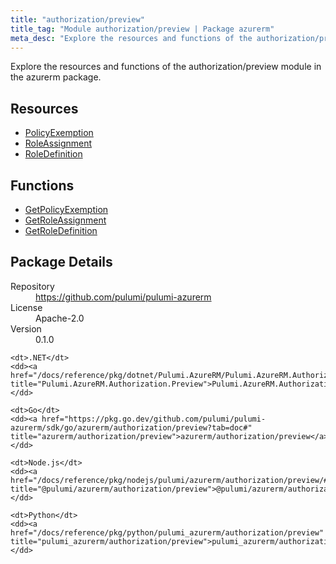 ```yaml
---
title: "authorization/preview"
title_tag: "Module authorization/preview | Package azurerm"
meta_desc: "Explore the resources and functions of the authorization/preview module in the azurerm package."
---
```


<!-- WARNING: this file was generated by Pulumi Docs Generator. -->
<!-- Do not edit by hand unless you're certain you know what you are doing! -->

Explore the resources and functions of the authorization/preview module in the azurerm package.

<h2 id="resources">Resources</h2>
<ul class="api">
    <li><a href="policyexemption" title="PolicyExemption"><span class="symbol resource"></span>PolicyExemption</a></li>
    <li><a href="roleassignment" title="RoleAssignment"><span class="symbol resource"></span>RoleAssignment</a></li>
    <li><a href="roledefinition" title="RoleDefinition"><span class="symbol resource"></span>RoleDefinition</a></li>
</ul>

<h2 id="functions">Functions</h2>
<ul class="api">
    <li><a href="getpolicyexemption" title="GetPolicyExemption"><span class="symbol function"></span>GetPolicyExemption</a></li>
    <li><a href="getroleassignment" title="GetRoleAssignment"><span class="symbol function"></span>GetRoleAssignment</a></li>
    <li><a href="getroledefinition" title="GetRoleDefinition"><span class="symbol function"></span>GetRoleDefinition</a></li>
</ul>

<h2 id="package-details">Package Details</h2>
<dl class="package-details">
	<dt>Repository</dt>
	<dd><a href="https://github.com/pulumi/pulumi-azurerm">https://github.com/pulumi/pulumi-azurerm</a></dd>
	<dt>License</dt>
	<dd>Apache-2.0</dd>
	<dt>Version</dt>
	<dd>0.1.0</dd>
</dl>



<dl class="tabular">

    <dt>.NET</dt>
    <dd><a href="/docs/reference/pkg/dotnet/Pulumi.AzureRM/Pulumi.AzureRM.Authorization.Preview.html" title="Pulumi.AzureRM.Authorization.Preview">Pulumi.AzureRM.Authorization.Preview</a></dd>

    <dt>Go</dt>
    <dd><a href="https://pkg.go.dev/github.com/pulumi/pulumi-azurerm/sdk/go/azurerm/authorization/preview?tab=doc#" title="azurerm/authorization/preview">azurerm/authorization/preview</a></dd>

    <dt>Node.js</dt>
    <dd><a href="/docs/reference/pkg/nodejs/pulumi/azurerm/authorization/preview/#" title="@pulumi/azurerm/authorization/preview">@pulumi/azurerm/authorization/preview</a></dd>

    <dt>Python</dt>
    <dd><a href="/docs/reference/pkg/python/pulumi_azurerm/authorization/preview" title="pulumi_azurerm/authorization/preview">pulumi_azurerm/authorization/preview</a></dd>

</dl>

